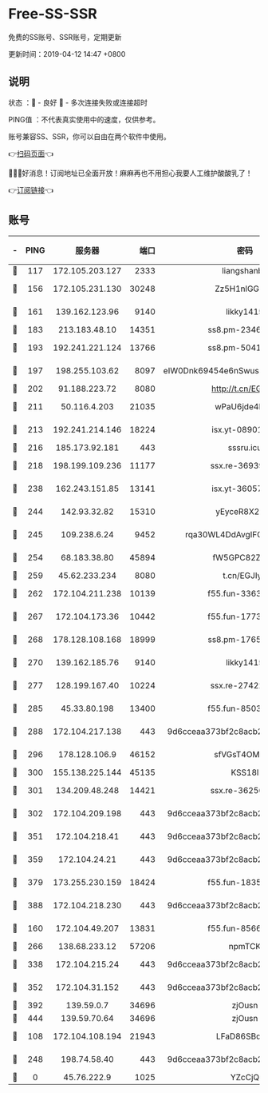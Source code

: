 # Free-SS-SSR

免费的SS账号、SSR账号，定期更新

更新时间：2019-04-12 14:47 +0800

## 说明

状态     ：🙂 - 良好 🙁 - 多次连接失败或连接超时

PING值   ：不代表真实使用中的速度，仅供参考。

账号兼容SS、SSR，你可以自由在两个软件中使用。

👉[扫码页面](https://liesauer.github.io/Free-SS-SSR/)👈

🎉🎉🎉好消息！订阅地址已全面开放！麻麻再也不用担心我要人工维护酸酸乳了！

👉[订阅链接](https://www.liesauer.net/yogurt/subscribe?ACCESS_TOKEN=DAYxR3mMaZAsaqUb)👈

## 账号

|-|PING|服务器|端口|密码|加密方式|区域|
|:----:|:----:|:-----:|-----:|:----:|:----:|:----:|
|🙂|117|172.105.203.127|2333|liangshanbo|chacha20|JP|
|🙂|156|172.105.231.130|30248|Zz5H1nlGGKHx|aes-256-cfb|JP|
|🙂|161|139.162.123.96|9140|likky1415|aes-256-cfb|JP|
|🙂|183|213.183.48.10|14351|ss8.pm-23466973|rc4-md5|RU|
|🙂|193|192.241.221.124|13766|ss8.pm-50410062|aes-256-cfb|US|
|🙂|197|198.255.103.62|8097|eIW0Dnk69454e6nSwuspv9DmS201tQ0D|aes-256-cfb|US|
|🙂|202|91.188.223.72|8080|http://t.cn/EGJIyrl|rc4-md5|RU|
|🙂|211|50.116.4.203|21035|wPaU6jde4NZT|aes-256-cfb|US|
|🙂|213|192.241.214.146|18224|isx.yt-08901257|aes-256-cfb|US|
|🙂|216|185.173.92.181|443|sssru.icu|rc4-md5|RU|
|🙂|218|198.199.109.236|11177|ssx.re-36939019|aes-256-cfb|US|
|🙂|238|162.243.151.85|13141|isx.yt-36057592|aes-256-cfb|US|
|🙂|244|142.93.32.82|15310|yEyceR8X2EVd|aes-256-cfb|GB|
|🙂|245|109.238.6.24|9452|rqa30WL4DdAvgIFG6Fs3znzTa|aes-256-cfb|FR|
|🙂|254|68.183.38.80|45894|fW5GPC82Z97G|aes-256-cfb|GB|
|🙂|259|45.62.233.234|8080|t.cn/EGJIyrl|rc4-md5|CA|
|🙂|262|172.104.211.238|10139|f55.fun-33630162|aes-256-cfb|US|
|🙂|267|172.104.173.36|10442|f55.fun-17732582|aes-256-cfb|SG|
|🙂|268|178.128.108.168|18999|ss8.pm-17655626|aes-256-cfb|SG|
|🙂|270|139.162.185.76|9140|likky1415|aes-256-cfb|DE|
|🙂|277|128.199.167.40|10224|ssx.re-27422632|aes-256-cfb|SG|
|🙂|285|45.33.80.198|13400|f55.fun-85035043|aes-256-cfb|US|
|🙂|288|172.104.217.138|443|9d6cceaa373bf2c8acb22e60b6a58be6|aes-256-cfb|US|
|🙂|296|178.128.106.9|46152|sfVGsT4OMxHC|aes-256-cfb|SG|
|🙂|300|155.138.225.144|45135|KSS18l|rc4-md5|US|
|🙂|301|134.209.48.248|14421|ssx.re-36256299|aes-256-cfb|US|
|🙂|302|172.104.209.198|443|9d6cceaa373bf2c8acb22e60b6a58be6|aes-256-cfb|US|
|🙂|351|172.104.218.41|443|9d6cceaa373bf2c8acb22e60b6a58be6|aes-256-cfb|US|
|🙂|359|172.104.24.21|443|9d6cceaa373bf2c8acb22e60b6a58be6|aes-256-cfb|US|
|🙂|379|173.255.230.159|18424|f55.fun-18352989|aes-256-cfb|US|
|🙂|388|172.104.218.230|443|9d6cceaa373bf2c8acb22e60b6a58be6|aes-256-cfb|US|
|🙂|160|172.104.49.207|13831|f55.fun-85669624|aes-256-cfb|SG|
|🙂|266|138.68.233.12|57206|npmTCK|rc4-md5|US|
|🙂|338|172.104.215.24|443|9d6cceaa373bf2c8acb22e60b6a58be6|aes-256-cfb|US|
|🙂|352|172.104.31.152|443|9d6cceaa373bf2c8acb22e60b6a58be6|aes-256-cfb|US|
|🙂|392|139.59.0.7|34696|zjOusn|chacha20|IN|
|🙂|444|139.59.70.64|34696|zjOusn|chacha20|IN|
|🙁|108|172.104.108.194|21943|LFaD86SBq2lY|aes-256-cfb|JP|
|🙁|248|198.74.58.40|443|9d6cceaa373bf2c8acb22e60b6a58be6|aes-256-cfb|US|
|🙁|0|45.76.222.9|1025|YZcCjQ|rc4-md5|JP|

